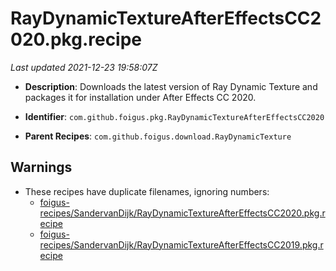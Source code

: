 # RayDynamicTextureAfterEffectsCC2020.pkg.recipe

_Last updated 2021-12-23 19:58:07Z_

- **Description**: Downloads the latest version of Ray Dynamic Texture and packages it for installation under After Effects CC 2020.

- **Identifier**: `com.github.foigus.pkg.RayDynamicTextureAfterEffectsCC2020`

- **Parent Recipes**: `com.github.foigus.download.RayDynamicTexture`

## Warnings

- These recipes have duplicate filenames, ignoring numbers:
    - [foigus-recipes/SandervanDijk/RayDynamicTextureAfterEffectsCC2020.pkg.recipe](/autopkg-dupe-tracker/foigus-recipes/SandervanDijk/RayDynamicTextureAfterEffectsCC2020.pkg.recipe)
    - [foigus-recipes/SandervanDijk/RayDynamicTextureAfterEffectsCC2019.pkg.recipe](/autopkg-dupe-tracker/foigus-recipes/SandervanDijk/RayDynamicTextureAfterEffectsCC2019.pkg.recipe)